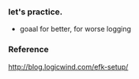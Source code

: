 ### let's practice.
* goaal
for better, for worse logging

### Reference
http://blog.logicwind.com/efk-setup/
